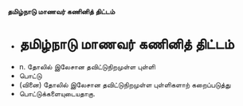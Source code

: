 **தமிழ்நாடு மாணவர் கணினித் திட்டம்**
- # தமிழ்நாடு மாணவர் கணினித் திட்டம்
- n. தோலில் இலேசான தவிட்டுநிறமுள்ள புள்ளி
- பொட்டு
- (வினை) தோலில் இலேசான தவிட்டுநிறமுள்ள புள்ளிகளாற் கறைப்படுத்து
- பொட்டுக்களையுடையதாகு.

